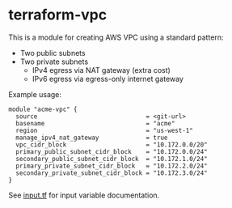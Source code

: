 # terraform-vpc

This is a module for creating AWS VPC using a standard pattern:

* Two public subnets
* Two private subnets
    * IPv4 egress via NAT gateway (extra cost)
    * IPv6 egress via egress-only internet gateway

Example usage:

    module "acme-vpc" {
      source                              = <git-url>
      basename                            = "acme"
      region                              = "us-west-1"
      manage_ipv4_nat_gateway             = true
      vpc_cidr_block                      = "10.172.0.0/20"
      primary_public_subnet_cidr_block    = "10.172.0.0/24"
      secondary_public_subnet_cidr_block  = "10.172.1.0/24"
      primary_private_subnet_cidr_block   = "10.172.2.0/24"
      secondary_private_subnet_cidr_block = "10.172.3.0/24"
    }

See [input.tf](input.tf) for input variable documentation.
